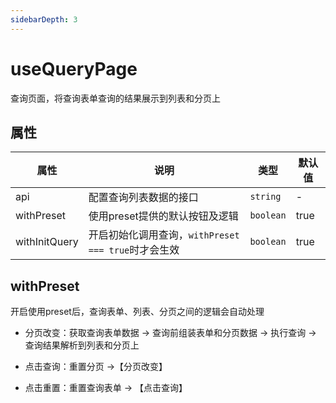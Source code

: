 ```yaml
---
sidebarDepth: 3
---
```

# useQueryPage
查询页面，将查询表单查询的结果展示到列表和分页上


## 属性
| 属性        | 说明                           | 类型                      | 默认值       |
| ----------- | ----------------------------- | ------------------------- | ------------ |
| api       | 配置查询列表数据的接口     | `string`       | -
| withPreset     | 使用preset提供的默认按钮及逻辑      |  `boolean`    |  true           |
| withInitQuery | 开启初始化调用查询，`withPreset === true`时才会生效   | `boolean`                    | true           |

<ExampleDoc>
<ComposeUseQueryPage>
</ComposeUseQueryPage>
<template #code>

<<< @/examples/compose/useQueryPage.js

</template>
</ExampleDoc>

## withPreset
开启使用preset后，查询表单、列表、分页之间的逻辑会自动处理

- 分页改变：获取查询表单数据 -> 查询前组装表单和分页数据 -> 执行查询 -> 查询结果解析到列表和分页上

- 点击查询：重置分页 ->【分页改变】

- 点击重置：重置查询表单 -> 【点击查询】
